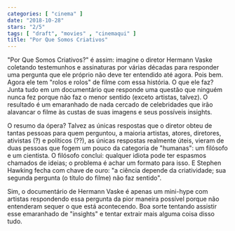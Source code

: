 ```yaml
---
categories: [ "cinema" ]
date: "2018-10-28"
stars: "2/5"
tags: [ "draft", "movies" , "cinemaqui" ]
title: "Por Que Somos Criativos"
---
```

"Por Que Somos Criativos?" é assim: imagine o diretor Hermann Vaske
coletando testemunhos e assinaturas por várias décadas para responder
uma pergunta que ele próprio não deve ter entendido até agora. Pois
bem. Agora ele tem "rolos e rolos" de filme com essa história. O que ele
faz? Junta tudo em um documentário que responde uma questão que ninguém
nunca fez porque não faz o menor sentido (exceto artistas, talvez). O
resultado é um emaranhado de nada cercado de celebridades que irão
alavancar o filme às custas de suas imagens e seus possíveis insights.

O resumo da ópera? Talvez as únicas respostas que o diretor obteu de
tantas pessoas para quem perguntou, a maioria artistas, atores, diretores,
ativistas (?) e políticos (??), as únicas respostas realmente úteis,
vieram de duas pessoas que fogem um pouco da categoria de "humanas":
um filósofo e um cientista. O filósofo conclui: qualquer idiota pode
ter espasmos chamados de ideias; o problema é achar um formato para
isso. E Stephen Hawking fecha com chave de ouro: "a ciência depende
da criatividade; sua segunda pergunta (o título do filme) não faz
sentido".

Sim, o documentário de Hermann Vaske é apenas um mini-hype com artistas
respondendo essa pergunta da pior maneira possível porque não entenderam
sequer o que está acontecendo. Boa sorte tentando assistir esse
emaranhado de "insights" e tentar extrair mais alguma coisa disso tudo.
